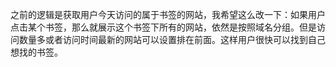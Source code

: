 之前的逻辑是获取用户今天访问的属于书签的网站，我希望这么改一下：如果用户点击某个书签，那么就展示这个书签下所有的网站，依然是按照域名分组。但是访问数量多或者访问时间最新的网站可以设置排在前面。这样用户很快可以找到自己想找的书签。